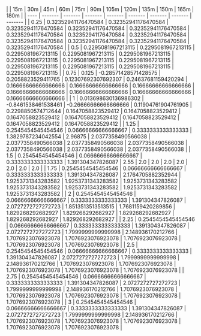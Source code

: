 | | 15m | 30m | 45m | 60m | 75m | 90m | 105m | 120m | 135m | 150m | 165m | 180m | 
| ---- | ------- | ------- | ------- | ------- | ------- | ------- | ------- | ------- |
| 0.25 | 0.32352941176470584 | 0.32352941176470584 | 0.32352941176470584 | 0.32352941176470584 | 0.32352941176470584 | 0.32352941176470584 | 0.32352941176470584 | 0.32352941176470584 | 0.32352941176470584 | 0.32352941176470584 | 0.32352941176470584 | 0.32352941176470584 | 
| 0.5 | 0.2295081967213115 | 0.2295081967213115 | 0.2295081967213115 | 0.2295081967213115 | 0.2295081967213115 | 0.2295081967213115 | 0.2295081967213115 | 0.2295081967213115 | 0.2295081967213115 | 0.2295081967213115 | 0.2295081967213115 | 0.2295081967213115 | 
| 0.75 | 0.125 | -0.28571428571428575 | 0.2058823529411765 | 0.12307692307692307 | 0.24637681159420294 | 0.16666666666666666 | 0.16666666666666666 | 0.16666666666666666 | 0.16666666666666666 | 0.16666666666666666 | 0.16666666666666666 | 0.16666666666666666 | 
| 1 | 0.013698630136986302 | -0.8461538461538461 | -0.26666666666666666 | 0.11904761904761905 | 0.2298850574712644 | 0.1647058823529412 | 0.1647058823529412 | 0.1647058823529412 | 0.1647058823529412 | 0.1647058823529412 | 0.1647058823529412 | 0.1647058823529412 | 
| 1.25 | 0.2545454545454546 | 0.06666666666666667 | 0.3333333333333333 | 1.3829787234042554 | 2.96875 | 2.0377358490566038 | 2.0377358490566038 | 2.0377358490566038 | 2.0377358490566038 | 2.0377358490566038 | 2.0377358490566038 | 2.0377358490566038 | 
| 1.5 | 0.2545454545454546 | 0.06666666666666667 | 0.3333333333333333 | 1.391304347826087 | 2.55 | 2.0 | 2.0 | 2.0 | 2.0 | 2.0 | 2.0 | 2.0 | 
| 1.75 | 0.2545454545454546 | 0.06666666666666667 | 0.3333333333333333 | 1.391304347826087 | 2.1764705882352944 | 1.9253731343283582 | 1.9253731343283582 | 1.9253731343283582 | 1.9253731343283582 | 1.9253731343283582 | 1.9253731343283582 | 1.9253731343283582 | 
| 2 | 0.2545454545454546 | 0.06666666666666667 | 0.3333333333333333 | 1.391304347826087 | 2.0727272727272723 | 1.8513513513513515 | 1.7681159420289856 | 1.829268292682927 | 1.829268292682927 | 1.829268292682927 | 1.829268292682927 | 1.829268292682927 | 
| 2.25 | 0.2545454545454546 | 0.06666666666666667 | 0.3333333333333333 | 1.391304347826087 | 2.0727272727272723 | 1.7999999999999998 | 2.148936170212766 | 1.7076923076923078 | 1.7076923076923078 | 1.7076923076923078 | 1.7076923076923078 | 1.7076923076923078 | 
| 2.5 | 0.2545454545454546 | 0.06666666666666667 | 0.3333333333333333 | 1.391304347826087 | 2.0727272727272723 | 1.7999999999999998 | 2.148936170212766 | 1.7076923076923078 | 1.7076923076923078 | 1.7076923076923078 | 1.7076923076923078 | 1.7076923076923078 | 
| 2.75 | 0.2545454545454546 | 0.06666666666666667 | 0.3333333333333333 | 1.391304347826087 | 2.0727272727272723 | 1.7999999999999998 | 2.148936170212766 | 1.7076923076923078 | 1.7076923076923078 | 1.7076923076923078 | 1.7076923076923078 | 1.7076923076923078 | 
| 3 | 0.2545454545454546 | 0.06666666666666667 | 0.3333333333333333 | 1.391304347826087 | 2.0727272727272723 | 1.7999999999999998 | 2.148936170212766 | 1.7076923076923078 | 1.7076923076923078 | 1.7076923076923078 | 1.7076923076923078 | 1.7076923076923078 | 
